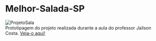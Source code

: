 # Melhor-Salada-SP
![ProjetoSala](https://github.com/LuizaMGama/Melhor-Salada-SP/assets/164073139/c1dc5eaa-8e2c-4d9d-8c73-6aaf95cdcc7b)
<br>
Prototipagem do projeto realizada durante a aula do professor Jailson Costa.
[Veja-o aqui!](https://www.figma.com/file/FUgsDBUncdzi6p3pbxvek7/PROJETOSALA?type=design&node-id=0-1&mode=design&t=iXmXnr3XsY3IMVyj-0)

